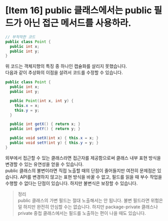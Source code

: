 # [Item 16] public 클래스에서는 public 필드가 아닌 접근 메서드를 사용하라.

``` java
// 부적적한 코드
public class Point {
  public int x; 
  public int y;
}

```
위 코드는 객체지향의 특징 중 하나인 캡슐화를 살리지 못했습니다.</br>
다음과 같이 추상화의 이점을 살려서 코드를 수정할 수 있습니다.
``` java
public class Point {
  public int x;
  public int y;

  public Point(int x, int y) {
    this.x = x;
    this.y = y;
  }

  public int getX() { return x; }
  public int getY() { return y; }

  public void setX(int x) { this.x = x; }
  public void setY(int y) { this.y = y; }
}

```
외부에서 접근할 수 있는 클래스라면 접근자를 제공함으로써 클래스 내부 표현 방식을 변경할 수 있는 유연성을 얻을 수 있습니다. </br>
public 클래스의 불변이라면 직접 노출할 때의 단점이 줄어들지만 여전히 문제점은 있습니다. API를 변경하지 않고는 표현 방식을 바꿀 수 없고, 필드를 읽을 때 부수 작업을 수행할 수 없다는 단점이 있습니다. 하지만 불변식은 보장할 수 있습니다. 
> 정리</br>
> public 클래스의 가변 필드는 절대 노출해서는 안 됩니다. 불변 필드라면 위험은 덜 하지만 완전히 안심할 수는 없습니다. 하지만 package-private 클래스나 private 중첩 클래스에서는 필드를 노출하는 편이 나을 때도 있습니다.